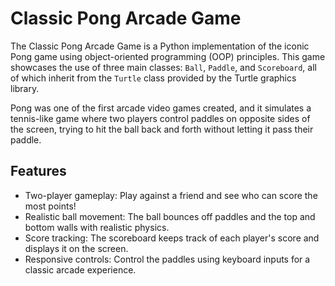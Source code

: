 # Classic Pong Arcade Game

The Classic Pong Arcade Game is a Python implementation of the iconic Pong game using object-oriented programming (OOP) principles. This game showcases the use of three main classes: `Ball`, `Paddle`, and `Scoreboard`, all of which inherit from the `Turtle` class provided by the Turtle graphics library.

Pong was one of the first arcade video games created, and it simulates a tennis-like game where two players control paddles on opposite sides of the screen, trying to hit the ball back and forth without letting it pass their paddle.

## Features

- Two-player gameplay: Play against a friend and see who can score the most points!
- Realistic ball movement: The ball bounces off paddles and the top and bottom walls with realistic physics.
- Score tracking: The scoreboard keeps track of each player's score and displays it on the screen.
- Responsive controls: Control the paddles using keyboard inputs for a classic arcade experience.
